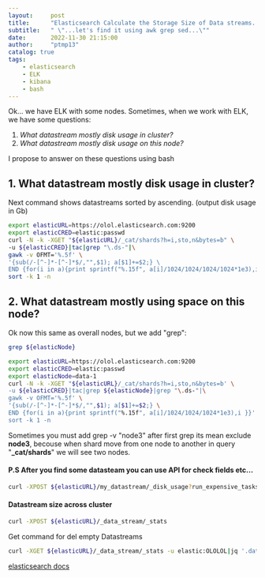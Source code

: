 ```yaml
---
layout:     post
title:      "Elasticsearch Calculate the Storage Size of Data streams..."
subtitle:   " \"...let's find it using awk grep sed...\""
date:       2022-11-30 21:15:00
author:     "ptmp13"
catalog: true
tags:
    - elasticsearch
    - ELK 
    - kibana
    - bash
---
```


Ok... we have ELK with some nodes.
Sometimes, when we work with ELK, we have some questions:
1. *What datastream mostly disk usage in cluster?*
2. *What datastream mostly disk usage on this node?*


I propose to answer on these questions using bash

## 1. What datastream mostly disk usage in cluster?

Next command shows datastreams sorted by ascending. (output disk usage in Gb)

```bash
export elasticURL=https://olol.elasticsearch.com:9200
export elasticCRED=elastic:passwd
curl -N -k -XGET "${elasticURL}/_cat/shards?h=i,sto,n&bytes=b" \
-u ${elasticCRED}|tac|grep "\.ds-"|\
gawk -v OFMT='%.5f' \
'{sub(/-[^-]*-[^-]*$/,"",$1); a[$1]+=$2;} \
END {for(i in a){print sprintf("%.15f", a[i]/1024/1024/1024/1024*1e3),i }}'|\
sort -k 1 -n
```


## 2. What datastream mostly using space on this node?

Ok now this same as overall nodes, but we add "grep": 
```bash
grep ${elasticNode}
```

```bash
export elasticURL=https://olol.elasticsearch.com:9200
export elasticCRED=elastic:passwd
export elasticNode=data-1
curl -N -k -XGET "${elasticURL}/_cat/shards?h=i,sto,n&bytes=b' \
-u ${elasticCRED}|tac|grep ${elasticNode}|grep "\.ds-"|\
gawk -v OFMT='%.5f' \
'{sub(/-[^-]*-[^-]*$/,"",$1); a[$1]+=$2;} \
END {for(i in a){print sprintf("%.15f", a[i]/1024/1024/1024*1e3),i }}'|\
sort -k 1 -n
````

Sometimes you must add grep -v "node3" after first grep
its mean exclude __node3__, becouse when shard move from one node to another in query "__\_cat/shards__" we will see two nodes.

#### P.S After you find some datasteam you can use API for check fields etc...

```bash
curl -XPOST ${elasticURL}/my_datastream/_disk_usage?run_expensive_tasks=true
```

#### Datastream size across cluster

```bash
curl -XPOST ${elasticURL}/_data_stream/_stats
```

Get command for del empty Datastreams
```bash
curl -XGET ${elasticURL}/_data_stream/_stats -u elastic:OLOLOL|jq '.data_streams|.[]|select(.maximum_timestamp==0)|.data_stream'|tr -d '"'|awk '{print "DELETE _data_stream/"$1}'
```

[elasticsearch docs](https://www.elastic.co/guide/en/elasticsearch/reference/master/indices-disk-usage.html)
